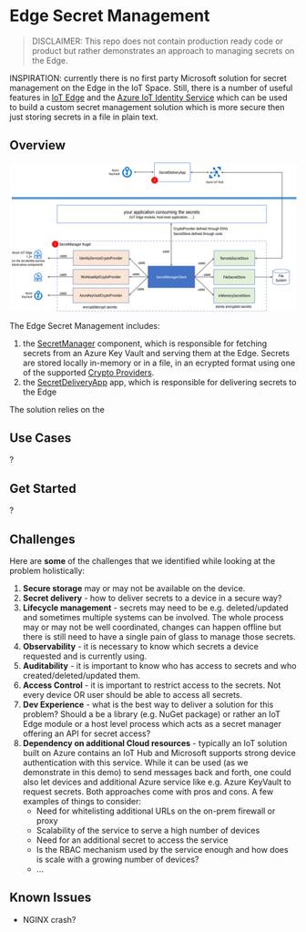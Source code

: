 # Edge Secret Management

> DISCLAIMER: This repo does not contain production ready code or product but rather demonstrates an approach to managing secrets on the Edge.

INSPIRATION: currently there is no first party Microsoft solution for secret management on the Edge in the IoT Space. Still, there is a number of useful features in [IoT Edge](https://azure.microsoft.com/en-us/services/iot-edge/) and the [Azure IoT Identity Service](https://azure.github.io/iot-identity-service/) which can be used to build a custom secret management solution which is more secure then just storing secrets in a file in plain text.

## Overview
![](./images/overview-arch.png)

The Edge Secret Management includes:
1. the [SecretManager](./SecretManager/) component, which is responsible for fetching secrets from an Azure Key Vault and serving them at the Edge. Secrets are stored locally in-memory or in a file, in an ecrypted format using one of the supported [Crypto Providers](./CryptoProvider/). 
2. the [SecretDeliveryApp](./SecretDeliveryApp/) app, which is responsible for delivering secrets to the Edge

The solution relies on the 

## Use Cases
?

## Get Started
?

## Challenges
Here are **some** of the challenges that we identified while looking at the problem holistically:

1. **Secure storage** may or may not be available on the device.
2. **Secret delivery** - how to deliver secrets to a device in a secure way?
3. **Lifecycle management** - secrets may need to be e.g. deleted/updated and sometimes multiple systems can be involved. The whole process may or may not be well coordinated, changes can happen offline but there is still need to have a single pain of glass to manage those secrets.
4. **Observability** - it is necessary to know which secrets a device requested and is currently using.
5. **Auditability** - it is important to know who has access to secrets and who created/deleted/updated them.
6. **Access Control** - it is important to restrict access to the secrets. Not every device OR user should be able to access all secrets.
7. **Dev Experience** - what is the best way to deliver a solution for this problem? Should a be a library (e.g. NuGet package) or rather an IoT Edge module or a host level process which acts as a secret manager offering an API for secret access?
8. **Dependency on additional Cloud resources** - typically an IoT solution built on Azure contains an IoT Hub and Microsoft supports strong device authentication with this service. While it can be used (as we demonstrate in this demo) to send messages back and forth, one could also let devices and additional Azure service like e.g. Azure KeyVault to request secrets. Both approaches come with pros and cons. A few examples of things to consider:
   - Need for whitelisting additional URLs on the on-prem firewall or proxy
   - Scalability of the service to serve a high number of devices
   - Need for an additional secret to access the service
   - Is the RBAC mechanism used by the service enough and how does is scale with a growing number of devices?
   - ...

## Known Issues
* NGINX crash?